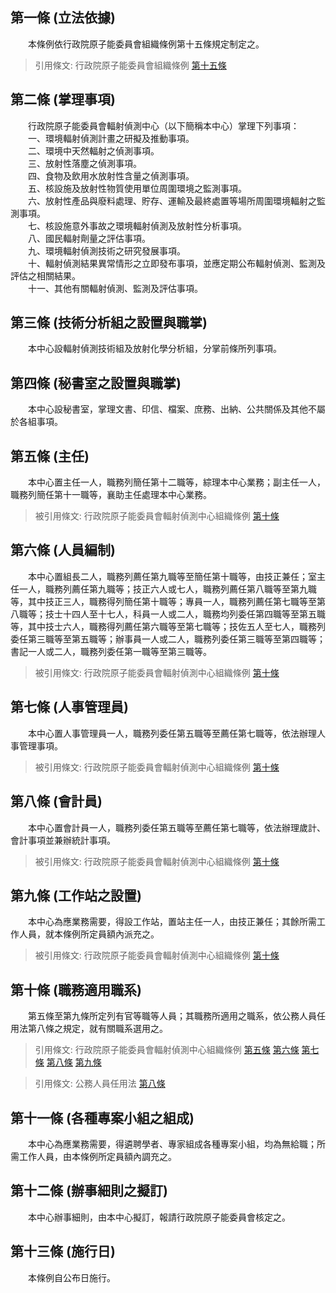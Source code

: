 第一條 (立法依據)
-----------------
　　本條例依行政院原子能委員會組織條例第十五條規定制定之。  
> 引用條文: 行政院原子能委員會組織條例 [第十五條](../../人事其他/組織編制/行政院原子能委員會組織條例.md#第十五條-核能研究所等機構之設立)



第二條 (掌理事項)
-----------------
　　行政院原子能委員會輻射偵測中心（以下簡稱本中心）掌理下列事項：  
　　一、環境輻射偵測計畫之研擬及推動事項。  
　　二、環境中天然輻射之偵測事項。  
　　三、放射性落塵之偵測事項。  
　　四、食物及飲用水放射性含量之偵測事項。  
　　五、核設施及放射性物質使用單位周圍環境之監測事項。  
　　六、放射性產品與廢料處理、貯存、運輸及最終處置等場所周圍環境輻射之監測事項。  
　　七、核設施意外事故之環境輻射偵測及放射性分析事項。  
　　八、國民輻射劑量之評估事項。  
　　九、環境輻射偵測技術之研究發展事項。  
　　十、輻射偵測結果異常情形之立即發布事項，並應定期公布輻射偵測、監測及評估之相關結果。  
　　十一、其他有關輻射偵測、監測及評估事項。  


第三條 (技術分析組之設置與職掌)
-------------------------------
　　本中心設輻射偵測技術組及放射化學分析組，分掌前條所列事項。  


第四條 (秘書室之設置與職掌)
---------------------------
　　本中心設秘書室，掌理文書、印信、檔案、庶務、出納、公共關係及其他不屬於各組事項。  


第五條 (主任)
-------------
　　本中心置主任一人，職務列簡任第十二職等，綜理本中心業務；副主任一人，職務列簡任第十一職等，襄助主任處理本中心業務。  
> 被引用條文: 行政院原子能委員會輻射偵測中心組織條例 [第十條](../../人事其他/組織編制/行政院原子能委員會輻射偵測中心組織條例.md#第十條-職務適用職系)



第六條 (人員編制)
-----------------
　　本中心置組長二人，職務列薦任第九職等至簡任第十職等，由技正兼任；室主任一人，職務列薦任第九職等；技正六人或七人，職務列薦任第八職等至第九職等，其中技正三人，職務得列簡任第十職等；專員一人，職務列薦任第七職等至第八職等；技士十四人至十七人，科員一人或二人，職務均列委任第四職等至第五職等，其中技士六人，職務得列薦任第六職等至第七職等；技佐五人至七人，職務列委任第三職等至第五職等；辦事員一人或二人，職務列委任第三職等至第四職等；書記一人或二人，職務列委任第一職等至第三職等。  
> 被引用條文: 行政院原子能委員會輻射偵測中心組織條例 [第十條](../../人事其他/組織編制/行政院原子能委員會輻射偵測中心組織條例.md#第十條-職務適用職系)



第七條 (人事管理員)
-------------------
　　本中心置人事管理員一人，職務列委任第五職等至薦任第七職等，依法辦理人事管理事項。  
> 被引用條文: 行政院原子能委員會輻射偵測中心組織條例 [第十條](../../人事其他/組織編制/行政院原子能委員會輻射偵測中心組織條例.md#第十條-職務適用職系)



第八條 (會計員)
---------------
　　本中心置會計員一人，職務列委任第五職等至薦任第七職等，依法辦理歲計、會計事項並兼辦統計事項。  
> 被引用條文: 行政院原子能委員會輻射偵測中心組織條例 [第十條](../../人事其他/組織編制/行政院原子能委員會輻射偵測中心組織條例.md#第十條-職務適用職系)



第九條 (工作站之設置)
---------------------
　　本中心為應業務需要，得設工作站，置站主任一人，由技正兼任；其餘所需工作人員，就本條例所定員額內派充之。  
> 被引用條文: 行政院原子能委員會輻射偵測中心組織條例 [第十條](../../人事其他/組織編制/行政院原子能委員會輻射偵測中心組織條例.md#第十條-職務適用職系)



第十條 (職務適用職系)
---------------------
　　第五條至第九條所定列有官等職等人員；其職務所適用之職系，依公務人員任用法第八條之規定，就有關職系選用之。  
> 引用條文: 行政院原子能委員會輻射偵測中心組織條例 [第五條](../../人事其他/組織編制/行政院原子能委員會輻射偵測中心組織條例.md#第五條-主任) [第六條](../../人事其他/組織編制/行政院原子能委員會輻射偵測中心組織條例.md#第六條-人員編制) [第七條](../../人事其他/組織編制/行政院原子能委員會輻射偵測中心組織條例.md#第七條-人事管理員) [第八條](../../人事其他/組織編制/行政院原子能委員會輻射偵測中心組織條例.md#第八條-會計員) [第九條](../../人事其他/組織編制/行政院原子能委員會輻射偵測中心組織條例.md#第九條-工作站之設置)

> 引用條文: 公務人員任用法 [第八條](../../考試/任免升遷/公務人員任用法.md#第八條-職系說明書)



第十一條 (各種專案小組之組成)
-----------------------------
　　本中心為應業務需要，得遴聘學者、專家組成各種專案小組，均為無給職；所需工作人員，由本條例所定員額內調充之。  


第十二條 (辦事細則之擬訂)
-------------------------
　　本中心辦事細則，由本中心擬訂，報請行政院原子能委員會核定之。  


第十三條 (施行日)
-----------------
　　本條例自公布日施行。
